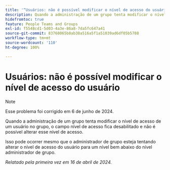 ```yaml
---
title: '“Usuários: não é possível modificar o nível de acesso do usuário”'
description: Quando a administração de um grupo tenta modificar o nível de acesso de um usuário no grupo, o campo nível de acesso fica desabilitado e não é possível alterar esse nível de acesso.
hidefromtoc: true
feature: People Teams and Groups
exl-id: f5548cd1-5d03-4a3e-86a8-7da5fc647a41
source-git-commit: 83768065b8ab38a516a5f1a51039ad6df05b5788
workflow-type: tm+mt
source-wordcount: '110'
ht-degree: 100%

---
```


# Usuários: não é possível modificar o nível de acesso do usuário

>[!NOTE]
>
>Esse problema foi corrigido em 6 de junho de 2024.


Quando a administração de um grupo tenta modificar o nível de acesso de um usuário no grupo, o campo nível de acesso fica desabilitado e não é possível alterar esse nível de acesso.

Isso pode ocorrer mesmo que o administrador de grupo esteja tentando alterar o nível de acesso do usuário para um nível bem abaixo do nível administrador de grupo.

_Relatado pela primeira vez em 16 de abril de 2024._
